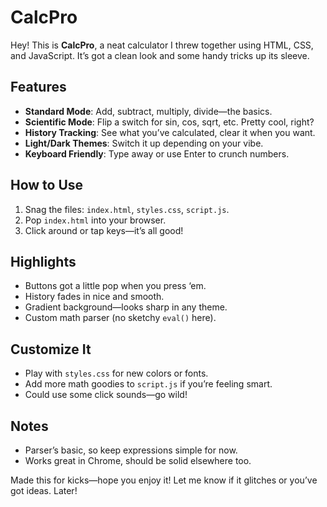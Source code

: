 # CalcPro

Hey! This is **CalcPro**, a neat calculator I threw together using HTML, CSS, and JavaScript. It’s got a clean look and some handy tricks up its sleeve.

## Features
- **Standard Mode**: Add, subtract, multiply, divide—the basics.
- **Scientific Mode**: Flip a switch for sin, cos, sqrt, etc. Pretty cool, right?
- **History Tracking**: See what you’ve calculated, clear it when you want.
- **Light/Dark Themes**: Switch it up depending on your vibe.
- **Keyboard Friendly**: Type away or use Enter to crunch numbers.

## How to Use
1. Snag the files: `index.html`, `styles.css`, `script.js`.
2. Pop `index.html` into your browser.
3. Click around or tap keys—it’s all good!

## Highlights
- Buttons got a little pop when you press ‘em.
- History fades in nice and smooth.
- Gradient background—looks sharp in any theme.
- Custom math parser (no sketchy `eval()` here).

## Customize It
- Play with `styles.css` for new colors or fonts.
- Add more math goodies to `script.js` if you’re feeling smart.
- Could use some click sounds—go wild!

## Notes
- Parser’s basic, so keep expressions simple for now.
- Works great in Chrome, should be solid elsewhere too.

Made this for kicks—hope you enjoy it! Let me know if it glitches or you’ve got ideas. Later!